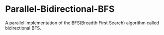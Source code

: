 # Parallel-Bidirectional-BFS
A parallel implementation of the BFS(Breadth First Search) algorithm called bidirectional BFS.
